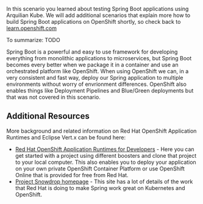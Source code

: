 In this scenario you learned about testing Spring Boot applications using Arquilian Kube. We will add additional scenarios that explain more how to build Spring Boot applications on OpenShift shortly, so check back to [learn.openshift.com](http://learn.openshift.com)

To summarize: TODO 

Spring Boot is a powerful and easy to use framework for developing everything from monolithic applications to microservices, but Spring Boot becomes every better when we package it in a container and use an orchestrated platform like OpenShift. When using OpenShift we can, in a very consistent and fast way, deploy our Spring application to multiple environments without worry of envrionment differences. OpenShift also enables things like Deployment Pipelines and Blue/Green deployments but that was not covered in this scenario.  

## Additional Resources

More background and related information on Red Hat OpenShift Application Runtimes and Eclipse Vert.x can be found here:

* [Red Hat OpenShift Application Runtimes for Developers](https://developers.redhat.com/rhoar) - Here you can get started with a project using different boosters and clone that project to your local computer. This also enables you to deploy your application on your own private OpenShift Container Platform or use OpenShift Online that is provided for free from Red Hat.
* [Project Snowdrop homepage](https://snowdrop.me/) - This site has a lot of details of the work that Red Hat is doing to make Spring work great on Kubernetes and OpenShift.


